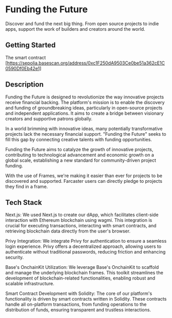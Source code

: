 # Funding the Future

Discover and fund the next big thing. From open source projects to indie apps, support the work of builders and creators around the world.

## Getting Started

The smart contract [https://sepolia.basescan.org/address/0xc1F250dA9503Ce0be51a362cE1C0590Df0Eb42e1]

## Description

Funding the Future is designed to revolutionize the way innovative projects receive financial backing. The platform's mission is to enable the discovery and funding of groundbreaking ideas, particularly in open-source projects and independent applications. It aims to create a bridge between visionary creators and supportive patrons globally.

In a world brimming with innovative ideas, many potentially transformative projects lack the necessary financial support. "Funding the Future" seeks to fill this gap by connecting creative talents with funding opportunities.

Funding the Future aims to catalyze the growth of innovative projects, contributing to technological advancement and economic growth on a global scale, establishing a new standard for community-driven project funding.

With the use of Frames, we're making it easier than ever for projects to be discovered and supported. Farcaster users can directly pledge to projects they find in a frame.

## Tech Stack

Next.js: We used Next.js to create our dApp, which facilitates client-side interaction with Ethereum blockchain using wagmi. This integration is crucial for executing transactions, interacting with smart contracts, and retrieving blockchain data directly from the user's browser.

Privy Integration: We integrate Privy for authentication to ensure a seamless login experience. Privy offers a decentralized approach, allowing users to authenticate without traditional passwords, reducing friction and enhancing security.

Base's OnchainKit Utilization: We leverage Base's OnchainKit to scaffold and manage the underlying blockchain frames. This toolkit streamlines the development of blockchain-related functionalities, enabling robust and scalable infrastructure.

Smart Contract Development with Solidity: The core of our platform's functionality is driven by smart contracts written in Solidity. These contracts handle all on-platform transactions, from funding operations to the distribution of funds, ensuring transparent and trustless interactions.
